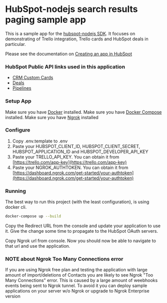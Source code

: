 # HubSpot-nodejs search results paging sample app

This is a sample app for the [hubspot-nodejs SDK](https://www.npmjs.com/package/@hubspot/api-client). It focuses on demonstrating of Trello integration, Trello cards and HubSpot deals in particular.

Please see the documentation on [Creating an app in HubSpot](https://developers.hubspot.com/docs/api/creating-an-ap)

### HubSpot Public API links used in this application

  - [CRM Custom Cards](https://developers.hubspot.com/docs/api/crm/extensions/custom-cards)
  - [Deals](https://developers.hubspot.com/docs/api/crm/deals)
  - [Pipelines](https://developers.hubspot.com/docs/api/crm/pipelines)

### Setup App

Make sure you have [Docker](https://www.docker.com/) installed.
Make sure you have [Docker Compose](https://docs.docker.com/compose/) installed.
Make sure you have [Ngrok](https://ngrok.com/) installed

### Configure

1. Copy .env.template to .env
2. Paste your HUBSPOT_CLIENT_ID, HUBSPOT_CLIENT_SECRET, HUBSPOT_APPLICATION_ID and HUBSPOT_DEVELOPER_API_KEY
3. Paste your TRELLO_API_KEY. You can obtain it from [https://trello.com/app-key](https://trello.com/app-key)
4. Paste your NGROK_AUTHTOKEN. You can obtain it from [https://dashboard.ngrok.com/get-started/your-authtoken](https://dashboard.ngrok.com/get-started/your-authtoken)

### Running

The best way to run this project (with the least configuration), is using docker cli.

```bash
docker-compose up --build
```
Copy the Redirect URL from the console and update your application to use it.
Give the change some time to propagate to the HubSpot OAuth servers.

Copy Ngrok url from console. Now you should now be able to navigate to that url and use the application.

### NOTE about Ngrok Too Many Connections error

If you are using Ngrok free plan and testing the application with large amount of import/deletions of Contacts you are likely to see Ngrok "Too Many Connections" error.
This is caused by a large amount of weebhooks events being sent to Ngrok tunnel. To avoid it you can deploy sample applications on your server w/o Ngrok or upgrade to Ngrok Enterprise version
